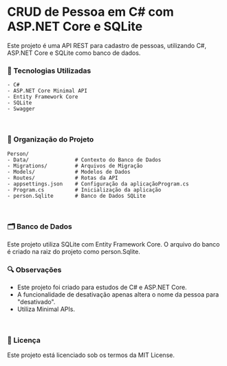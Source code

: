 # CRUD de Pessoa em C# com ASP.NET Core e SQLite
Este projeto é uma API REST para cadastro de pessoas, utilizando C#, ASP.NET Core e SQLite como banco de dados.
<br/>

### 🔧 Tecnologias Utilizadas
    - C#
    - ASP.NET Core Minimal API
    - Entity Framework Core
    - SQLite
    - Swagger
<br/>

### 📂 Organização do Projeto
    Person/
    - Data/               # Contexto do Banco de Dados
    - Migrations/         # Arquivos de Migração
    - Models/             # Modelos de Dados
    - Routes/             # Rotas da API
    - appsettings.json    # Configuração da aplicaçãoProgram.cs         
    - Program.cs          # Inicialização da aplicação
    - person.Sqlite       # Banco de Dados SQLite
<br/>

### 🗂️ Banco de Dados
Este projeto utiliza SQLite com Entity Framework Core. O arquivo do banco é criado na raiz do projeto como person.Sqlite.
<br/>

### 🔍 Observações
- Este projeto foi criado para estudos de C# e ASP.NET Core.
- A funcionalidade de desativação apenas altera o nome da pessoa para "desativado".
- Utiliza Minimal APIs.
<br/>

### 📄 Licença
Este projeto está licenciado sob os termos da MIT License.

